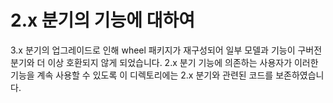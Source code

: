 # 2.x 분기의 기능에 대하여

3.x 분기의 업그레이드로 인해 wheel 패키지가 재구성되어 일부 모델과 기능이 구버전 분기와 더 이상 호환되지 않게 되었습니다. 2.x 분기 기능에 의존하는 사용자가 이러한 기능을 계속 사용할 수 있도록 이 디렉토리에는 2.x 분기와 관련된 코드를 보존하였습니다.
